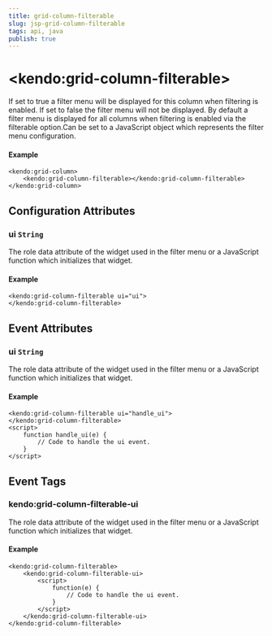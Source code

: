 ```yaml
---
title: grid-column-filterable
slug: jsp-grid-column-filterable
tags: api, java
publish: true
---
```


# \<kendo:grid-column-filterable\>

If set to true a filter menu will be displayed for this column when filtering is enabled. If set to false the filter menu will not be displayed. By default a filter menu is displayed
for all columns when filtering is enabled via the filterable option.Can be set to a JavaScript object which represents the filter menu configuration.

#### Example
    <kendo:grid-column>
        <kendo:grid-column-filterable></kendo:grid-column-filterable>
    </kendo:grid-column>

## Configuration Attributes

### ui `String`

The role data attribute of the widget used in the filter menu or a JavaScript function which initializes that widget.

#### Example
    <kendo:grid-column-filterable ui="ui">
    </kendo:grid-column-filterable>


## Event Attributes

### ui `String`

The role data attribute of the widget used in the filter menu or a JavaScript function which initializes that widget.


#### Example
    <kendo:grid-column-filterable ui="handle_ui">
    </kendo:grid-column-filterable>
    <script>
        function handle_ui(e) {
            // Code to handle the ui event.
        }
    </script>

## Event Tags

### kendo:grid-column-filterable-ui

The role data attribute of the widget used in the filter menu or a JavaScript function which initializes that widget.


#### Example
    <kendo:grid-column-filterable>
        <kendo:grid-column-filterable-ui>
            <script>
                function(e) {
                    // Code to handle the ui event.
                }
            </script>
        </kendo:grid-column-filterable-ui>
    </kendo:grid-column-filterable>

